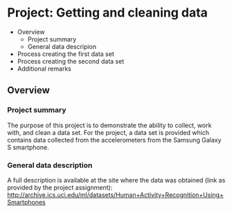 # Project: Getting and cleaning data

* Overview
  + Project summary
  + General data descripion
* Process creating the first data set
* Process creating the second data set
* Additional remarks


## Overview

### Project summary
The purpose of this project is to demonstrate the ability to collect, work with, and clean a data set.
For the project, a data set is provided which contains data collected from the accelerometers from the Samsung
Galaxy S smartphone.

### General data description
A full description is available at the site where the data was obtained (link as provided by the project assignment):
http://archive.ics.uci.edu/ml/datasets/Human+Activity+Recognition+Using+Smartphones

